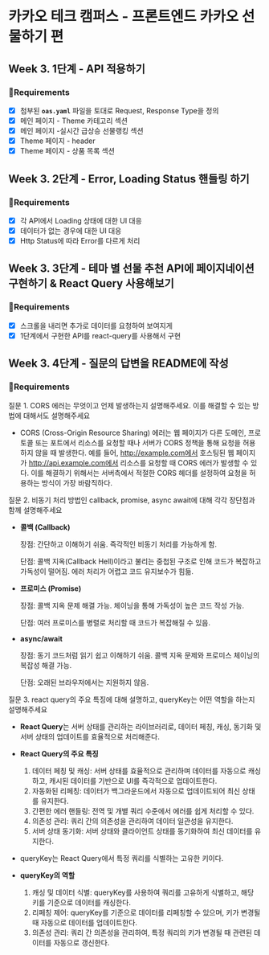 # 카카오 테크 캠퍼스 - 프론트엔드 카카오 선물하기 편

## Week 3. 1단계 - API 적용하기

### 📝Requirements

- [x] 첨부된 **`oas.yaml`** 파일을 토대로 Request, Response Type을 정의
- [x] 메인 페이지 - Theme 카테고리 섹션
- [x] 메인 페이지 -실시간 급상승 선물랭킹 섹션
- [x] Theme 페이지 - header
- [x] Theme 페이지 - 상품 목록 섹션

## Week 3. 2단계 - Error, Loading Status 핸들링 하기

### 📝Requirements

- [x] 각 API에서 Loading 상태에 대한 UI 대응
- [x] 데이터가 없는 경우에 대한 UI 대응
- [x] Http Status에 따라 Error를 다르게 처리

## Week 3. 3단계 - 테마 별 선물 추천 API에 페이지네이션 구현하기 & React Query 사용해보기

### 📝Requirements

- [x] 스크롤을 내리면 추가로 데이터를 요청하여 보여지게
- [x] 1단계에서 구현한 API를 react-query를 사용해서 구현

## Week 3. 4단계 - 질문의 답변을 README에 작성

### 📝Requirements

질문 1. CORS 에러는 무엇이고 언제 발생하는지 설명해주세요. 이를 해결할 수 있는 방법에 대해서도 설명해주세요

- CORS (Cross-Origin Resource Sharing) 에러는 웹 페이지가 다른 도메인, 프로토콜 또는 포트에서 리소스를 요청할 때나 서버가 CORS 정책을 통해 요청을 허용하지 않을 때
  발생한다. 예를 들어, http://example.com에서 호스팅된 웹 페이지가 http://api.example.com에서 리소스를 요청할 때 CORS 에러가 발생할 수 있다. 이를 해결하기 위해서는 서버측에서 적절한 CORS 헤더를 설정하여 요청을 허용하는 방식이 가장 바람직하다.

질문 2. 비동기 처리 방법인 callback, promise, async await에 대해 각각 장단점과 함께 설명해주세요

- **콜백 (Callback)**

  장점:
  간단하고 이해하기 쉬움.
  즉각적인 비동기 처리를 가능하게 함.

  단점:
  콜백 지옥(Callback Hell)이라고 불리는 중첩된 구조로 인해 코드가 복잡하고 가독성이 떨어짐.
  에러 처리가 어렵고 코드 유지보수가 힘듦.

- **프로미스 (Promise)**

  장점:
  콜백 지옥 문제 해결 가능.
  체이닝을 통해 가독성이 높은 코드 작성 가능.

  단점:
  여러 프로미스를 병렬로 처리할 때 코드가 복잡해질 수 있음.

- **async/await**

  장점:
  동기 코드처럼 읽기 쉽고 이해하기 쉬움.
  콜백 지옥 문제와 프로미스 체이닝의 복잡성 해결 가능.

  단점:
  오래된 브라우저에서는 지원하지 않음.

질문 3. react query의 주요 특징에 대해 설명하고, queryKey는 어떤 역할을 하는지 설명해주세요

- **React Query**는 서버 상태를 관리하는 라이브러리로, 데이터 페칭, 캐싱, 동기화 및 서버 상태의 업데이트를 효율적으로 처리해준다.

- **React Query의 주요 특징**

  1. 데이터 페칭 및 캐싱: 서버 상태를 효율적으로 관리하며 데이터를 자동으로 캐싱하고, 캐시된 데이터를 기반으로 UI를 즉각적으로 업데이트한다.
  2. 자동화된 리페칭: 데이터가 백그라운드에서 자동으로 업데이트되어 최신 상태를 유지한다.
  3. 간편한 에러 핸들링: 전역 및 개별 쿼리 수준에서 에러를 쉽게 처리할 수 있다.
  4. 의존성 관리: 쿼리 간의 의존성을 관리하여 데이터 일관성을 유지한다.
  5. 서버 상태 동기화: 서버 상태와 클라이언트 상태를 동기화하여 최신 데이터를 유지한다.

- queryKey는 React Query에서 특정 쿼리를 식별하는 고유한 키이다.

- **queryKey의 역할**

  1. 캐싱 및 데이터 식별: queryKey를 사용하여 쿼리를 고유하게 식별하고, 해당 키를 기준으로 데이터를 캐싱한다.
  2. 리페칭 제어: queryKey를 기준으로 데이터를 리페칭할 수 있으며, 키가 변경될 때 자동으로 데이터를 업데이트한다.
  3. 의존성 관리: 쿼리 간 의존성을 관리하여, 특정 쿼리의 키가 변경될 때 관련된 데이터를 자동으로 갱신한다.
